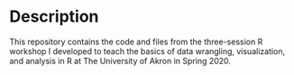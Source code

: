 # Description

This repository contains the code and files from the three-session R workshop I developed to teach the basics of data wrangling, visualization, and analysis in R at The University of Akron in Spring 2020. 


